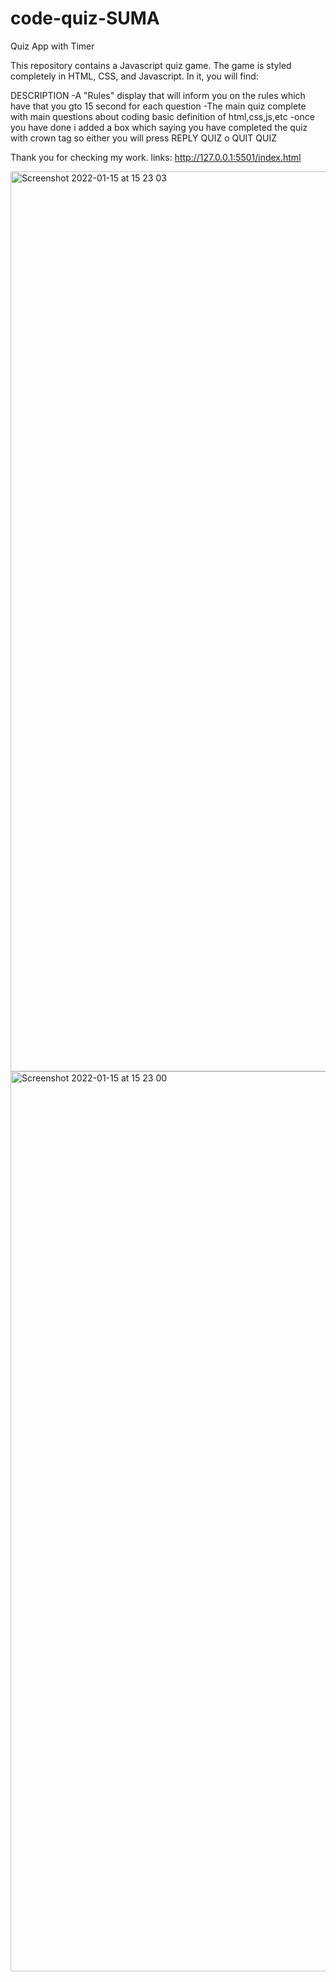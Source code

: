 # code-quiz-SUMA
Quiz App with Timer

This repository contains a Javascript quiz game. 
The game is styled completely in HTML, CSS, and Javascript. 
In it, you will find:

DESCRIPTION 
-A "Rules" display that will inform you on the rules which have that you gto 15 second for each question 
-The main quiz complete with main questions about coding basic definition of html,css,js,etc
-once you have done i added a box which saying you have completed the quiz with crown tag so either you will 
press REPLY QUIZ o QUIT QUIZ 

Thank you for checking my work.
links:
http://127.0.0.1:5501/index.html


<img width="1440" alt="Screenshot 2022-01-15 at 15 23 03" src="https://user-images.githubusercontent.com/92344120/149627515-7379cbfb-64a6-45cb-8e32-b250d9b6b38f.png">
<img width="1440" alt="Screenshot 2022-01-15 at 15 23 00" src="https://user-images.githubusercontent.com/92344120/149627519-abc25948-761c-4816-a4d3-8a7ae42de1d6.png">
